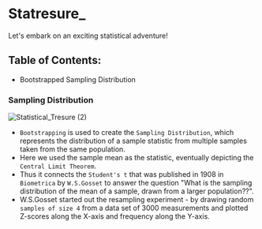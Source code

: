 # Statresure_
Let's embark on an exciting statistical adventure!

## Table of Contents:
- Bootstrapped Sampling Distribution


### Sampling Distribution
![Statistical_Tresure (2)](https://github.com/user-attachments/assets/dae23424-3266-4da4-b802-855da80af538)
- `Bootstrapping` is used to create the `Sampling Distribution`, which represents the distribution of a sample statistic from multiple samples taken from the same population.
- Here we used the sample mean as the statistic, eventually depicting the `Central Limit Theorem`.
- Thus it connects the `Student's t` that was published in 1908 in `Biometrica` by `W.S.Gosset` to answer the question "What is the sampling distribution of the mean of a sample, drawn from a larger population??".
- W.S.Gosset started out the resampling experiment - by drawing random `samples of size 4` from a data set of 3000 measurements and plotted Z-scores along the X-axis and frequency along the Y-axis.



